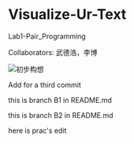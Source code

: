 # Visualize-Ur-Text
Lab1-Pair_Programming

Collaborators: 武德浩，李博

![初步构想](http://opmza2br0.bkt.clouddn.com/17-9-25/50312734.jpg)

Add for a third commit

this is branch B1 in README.md

this is branch B2 in README.md

here is prac's edit